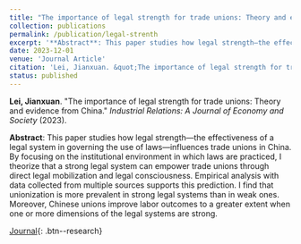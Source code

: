 ```yaml
---
title: "The importance of legal strength for trade unions: Theory and evidence from China"
collection: publications
permalink: /publication/legal-strenth
excerpt: '**Abstract**: This paper studies how legal strength—the effectiveness of a legal system in governing the use of laws—influences trade unions in China. By focusing on the institutional environment in which laws are practiced, I theorize that a strong legal system can empower trade unions through direct legal mobilization and legal consciousness. Empirical analysis with data collected from multiple sources supports this prediction. I find that unionization is more prevalent in strong legal systems than in weak ones. Moreover, Chinese unions improve labor outcomes to a greater extent when one or more dimensions of the legal systems are strong.'
date: 2023-12-01
venue: 'Journal Article'
citation: 'Lei, Jianxuan. &quot;The importance of legal strength for trade unions: Theory and evidence from China.&quot; <i>Industrial Relations: A Journal of Economy and Society</i> (2023). <a href="https://onlinelibrary.wiley.com/doi/full/10.1111/irel.12351" style="text-decoration:none;" class="fa fa-fw fa-link"></a>'
status: published
---
```

**Lei, Jianxuan**. "The importance of legal strength for trade unions: Theory and evidence from China." *Industrial Relations: A Journal of Economy and Society* (2023).

**Abstract**: This paper studies how legal strength—the effectiveness of a legal system in governing the use of laws—influences trade unions in China. By focusing on the institutional environment in which laws are practiced, I theorize that a strong legal system can empower trade unions through direct legal mobilization and legal consciousness. Empirical analysis with data collected from multiple sources supports this prediction. I find that unionization is more prevalent in strong legal systems than in weak ones. Moreover, Chinese unions improve labor outcomes to a greater extent when one or more dimensions of the legal systems are strong.

[Journal](https://onlinelibrary.wiley.com/doi/full/10.1111/irel.12351){: .btn--research}
